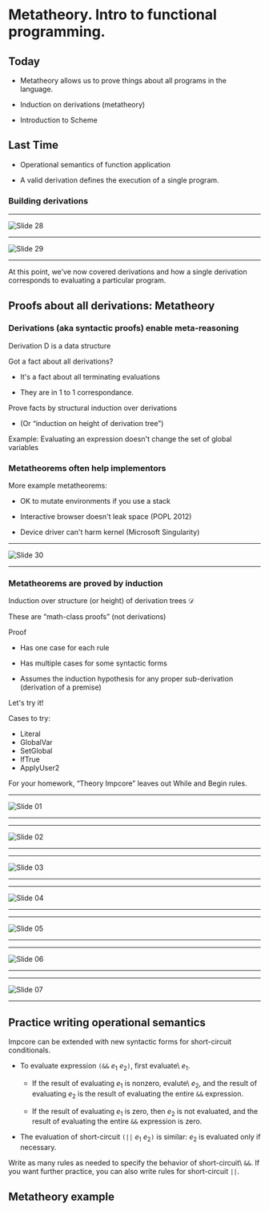 # Metatheory. Intro to functional programming.

## Today
 * Metatheory allows us to prove things about all programs in the language.

 * Induction on derivations (metatheory)
 
 * Introduction to Scheme

## Last Time

 * Operational semantics of function application

 * A valid derivation defines the execution of a single program.

### Building derivations

<hr>
<p><img src="03-semantics-proofs-metatheory/slide28.png" alt="Slide 28" /> </p>

<hr>
<p><img src="03-semantics-proofs-metatheory/slide29.png" alt="Slide 29" /> </p>
<hr>


At this point, we’ve now covered derivations and how a single derivation corresponds 
to evaluating a particular program.

## Proofs about all derivations: Metatheory

### Derivations (aka syntactic proofs) enable meta-reasoning

Derivation D is a data structure

Got a fact about all derivations?

 * It's a fact about all terminating evaluations

 * They are in 1 to 1 correspondance.

Prove facts by structural induction over derivations

 * (Or “induction on height of derivation tree”)

Example: Evaluating an expression doesn't change the set of global variables

### Metatheorems often help implementors

More example metatheorems:

 * OK to mutate environments if you use a stack

 * Interactive browser doesn't leak space (POPL 2012)
 
 * Device driver can't harm kernel (Microsoft Singularity)

<hr>
<p><img src="03-semantics-proofs-metatheory/slide30.png" alt="Slide 30" /> </p>
<hr>

### Metatheorems are proved by induction

Induction over structure (or height) of derivation trees $\mathcal D$

These are “math-class proofs” (not derivations)

Proof

 * Has one case for each rule

 * Has multiple cases for some syntactic forms

 * Assumes the induction hypothesis for any proper sub-derivation (derivation of a premise)

Let's try it!

Cases to try:

 * Literal
 * GlobalVar
 * SetGlobal
 * IfTrue
 * ApplyUser2

For your homework, “Theory Impcore” leaves out While and Begin rules.

<hr>
<p><img src="04-metatheory-scheme-intro/slide01.png" alt="Slide 01" /> </p>
<hr>
<hr>
<p><img src="04-metatheory-scheme-intro/slide02.png" alt="Slide 02" /> </p>
<hr>
<hr>
<p><img src="04-metatheory-scheme-intro/slide03.png" alt="Slide 03" /> </p>
<hr>
<hr>
<p><img src="04-metatheory-scheme-intro/slide04.png" alt="Slide 04" /> </p>
<hr>
<hr>
<p><img src="04-metatheory-scheme-intro/slide05.png" alt="Slide 05" /> </p>
<hr>
<hr>
<p><img src="04-metatheory-scheme-intro/slide06.png" alt="Slide 06" /> </p>
<hr>
<hr>
<p><img src="04-metatheory-scheme-intro/slide07.png" alt="Slide 07" /> </p>
<hr>

## Practice writing operational semantics

Impcore can be extended with new syntactic forms for short-circuit conditionals.

  - To evaluate expression `(&&` $e_1$ $e_2$`)`, first evaluate\ $e_1$.

      - If the result of evaluating $e_1$ is nonzero, evalute\ $e_2$, and the result of
        evaluating $e_2$ is the result of evaluating the entire `&&`
        expression.

      - If the result of evaluating $e_1$ is zero, then $e_2$ is not evaluated, and the
        result of evaluating the entire `&&`
        expression is zero.

  - The evaluation of short-circuit `(||` $e_1$ $e_2$`)` is similar:
    $e_2$ is evaluated only if necessary.

Write as many rules as needed to specify the behavior of
short-circuit\ `&&`.  If you want further practice, you can also write
rules for short-circuit `||`.

## Metatheory example

